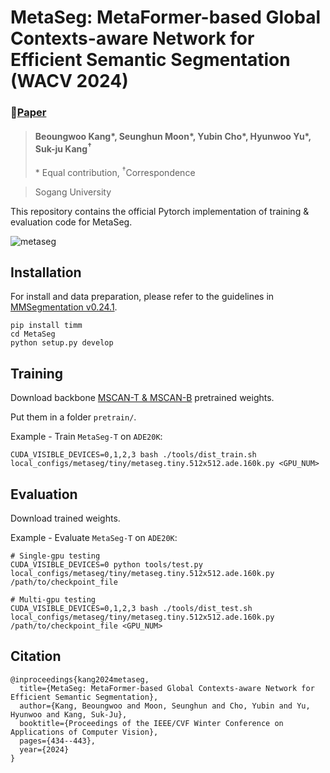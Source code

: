 # MetaSeg: MetaFormer-based Global Contexts-aware Network for Efficient Semantic Segmentation (WACV 2024)

### 📝[Paper](https://openaccess.thecvf.com/content/WACV2024/papers/Kang_MetaSeg_MetaFormer-Based_Global_Contexts-Aware_Network_for_Efficient_Semantic_Segmentation_WACV_2024_paper.pdf)

> #### Beoungwoo Kang\*, Seunghun Moon\*, Yubin Cho\*, Hyunwoo Yu\*, Suk-ju Kang<sup>&dagger;</sup>
> \* Equal contribution, <sup>&dagger;</sup>Correspondence

> Sogang University

This repository contains the official Pytorch implementation of training & evaluation code for MetaSeg.

![metaseg](https://github.com/user-attachments/assets/545c2aa4-82fe-48de-951a-3e8b091a6225)

## Installation
For install and data preparation, please refer to the guidelines in [MMSegmentation v0.24.1](https://github.com/open-mmlab/mmsegmentation/blob/v0.24.1/docs/en/get_started.md#installation).

```
pip install timm
cd MetaSeg
python setup.py develop
```

## Training
Download backbone [MSCAN-T & MSCAN-B](https://cloud.tsinghua.edu.cn/d/c15b25a6745946618462/) pretrained weights.

Put them in a folder ```pretrain/```.

Example - Train ```MetaSeg-T``` on ```ADE20K```:

```
CUDA_VISIBLE_DEVICES=0,1,2,3 bash ./tools/dist_train.sh local_configs/metaseg/tiny/metaseg.tiny.512x512.ade.160k.py <GPU_NUM>
```

## Evaluation
Download trained weights.

Example - Evaluate ```MetaSeg-T``` on ```ADE20K```:

```
# Single-gpu testing
CUDA_VISIBLE_DEVICES=0 python tools/test.py local_configs/metaseg/tiny/metaseg.tiny.512x512.ade.160k.py /path/to/checkpoint_file

# Multi-gpu testing
CUDA_VISIBLE_DEVICES=0,1,2,3 bash ./tools/dist_test.sh local_configs/metaseg/tiny/metaseg.tiny.512x512.ade.160k.py /path/to/checkpoint_file <GPU_NUM>
```
<section class="section" id="BibTeX">
    <div class="container is-max-desktop content">
      <h2 class="title">Citation</h2>
      <pre><code>@inproceedings{kang2024metaseg,
  title={MetaSeg: MetaFormer-based Global Contexts-aware Network for Efficient Semantic Segmentation},
  author={Kang, Beoungwoo and Moon, Seunghun and Cho, Yubin and Yu, Hyunwoo and Kang, Suk-Ju},
  booktitle={Proceedings of the IEEE/CVF Winter Conference on Applications of Computer Vision},
  pages={434--443},
  year={2024}
}</code></pre>
    </div>
</section>
